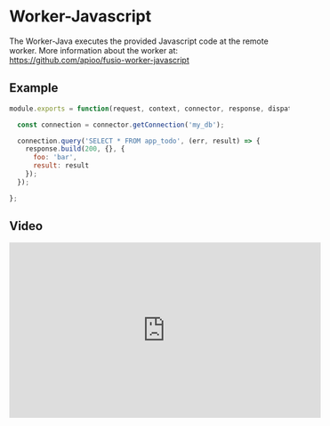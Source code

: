 
# Worker-Javascript

The Worker-Java executes the provided Javascript code at the remote worker. More information about the worker at:
https://github.com/apioo/fusio-worker-javascript

## Example

```javascript
module.exports = function(request, context, connector, response, dispatcher, logger) {

  const connection = connector.getConnection('my_db');

  connection.query('SELECT * FROM app_todo', (err, result) => {
    response.build(200, {}, {
      foo: 'bar',
      result: result
    });
  });

};
```

## Video

<iframe width="560" height="315" src="https://www.youtube.com/embed/Jh4wt6Lm2Dk" title="YouTube video player" frameborder="0" allow="accelerometer; autoplay; clipboard-write; encrypted-media; gyroscope; picture-in-picture" allowfullscreen></iframe>
